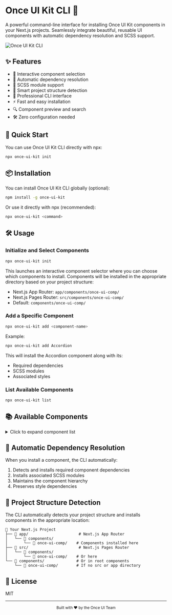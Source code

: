 # Once UI Kit CLI 🎨

A powerful command-line interface for installing Once UI Kit components in your Next.js projects. Seamlessly integrate beautiful, reusable UI components with automatic dependency resolution and SCSS support.

![Once UI Kit CLI](https://raw.githubusercontent.com/once-ui-system/nextjs-starter/main/public/once-ui-banner.png)

## ✨ Features

- 🎯 Interactive component selection
- 🔄 Automatic dependency resolution
- 🎨 SCSS module support
- 📁 Smart project structure detection
- 💅 Professional CLI interface
- ⚡ Fast and easy installation
- 🔍 Component preview and search
- 🛠️ Zero configuration needed

## 🚀 Quick Start

You can use Once UI Kit CLI directly with npx:

```bash
npx once-ui-kit init
```

## 📦 Installation

You can install Once UI Kit CLI globally (optional):

```bash
npm install -g once-ui-kit
```

Or use it directly with npx (recommended):

```bash
npx once-ui-kit <command>
```

## 🛠️ Usage

### Initialize and Select Components

```bash
npx once-ui-kit init
```

This launches an interactive component selector where you can choose which components to install. Components will be installed in the appropriate directory based on your project structure:

- Next.js App Router: `app/components/once-ui-comp/`
- Next.js Pages Router: `src/components/once-ui-comp/`
- Default: `components/once-ui-comp/`

### Add a Specific Component

```bash
npx once-ui-kit add <component-name>
```

Example:
```bash
npx once-ui-kit add Accordion
```

This will install the Accordion component along with its:
- Required dependencies
- SCSS modules
- Associated styles

### List Available Components

```bash
npx once-ui-kit list
```

## 📚 Available Components

<details>
<summary>Click to expand component list</summary>

- Accordion
- Arrow
- Avatar
- AvatarGroup
- Badge
- Background
- Button
- Carousel
- Card
- Column
- Checkbox
- Chip
- ColorInput
- DateInput
- DatePicker
- DateRangePicker
- Dialog
- Dropdown
- DropdownWrapper
- Fade
- Feedback
- Flex
- GlitchFx
- Grid
- Heading
- HoloFx
- Icon
- IconButton
- InlineCode
- Input
- InteractiveDetails
- Kbd
- LetterFx
- Line
- Logo
- LogoCloud
- NavIcon
- NumberInput
- Option
- PasswordInput
- RadioButton
- RevealFx
- Row
- Scroller
- SegmentedControl
- Select
- Skeleton
- SmartImage
- SmartLink
- Spinner
- StatusIndicator
- StylePanel
- StyleOverlay
- Switch
- Tag
- TagInput
- Text
- Textarea
- TiltFx
- Toast
- Toaster
- ToastProvider
- ToggleButton
- Tooltip
- User
- UserMenu

</details>

## 🔄 Automatic Dependency Resolution

When you install a component, the CLI automatically:

1. Detects and installs required component dependencies
2. Installs associated SCSS modules
3. Maintains the component hierarchy
4. Preserves style dependencies

## 🎯 Project Structure Detection

The CLI automatically detects your project structure and installs components in the appropriate location:

```
📁 Your Next.js Project
├── 📁 app/                      # Next.js App Router
│   └── 📁 components/
│       └── 📁 once-ui-comp/    # Components installed here
├── 📁 src/                      # Next.js Pages Router
│   └── 📁 components/
│       └── 📁 once-ui-comp/    # Or here
└── 📁 components/              # Or in root components
    └── 📁 once-ui-comp/        # If no src or app directory
```

## 📄 License

MIT

---

<div align="center">
  <sub>Built with ❤️ by the Once UI Team</sub>
</div>
